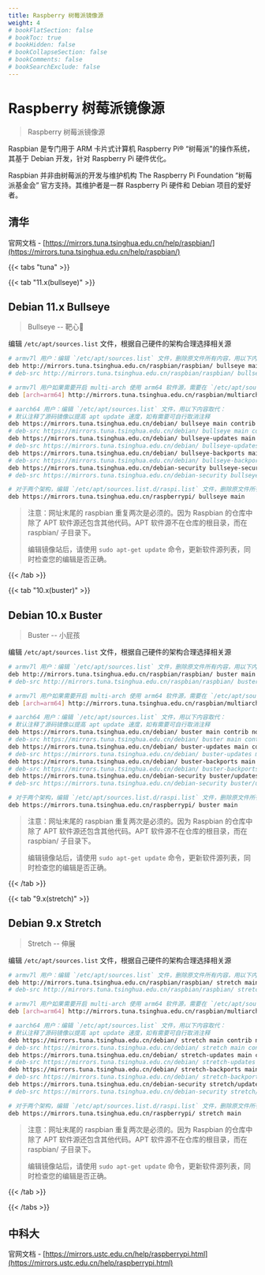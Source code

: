 ```yaml
---
title: Raspberry 树莓派镜像源
weight: 4
# bookFlatSection: false
# bookToc: true
# bookHidden: false
# bookCollapseSection: false
# bookComments: false
# bookSearchExclude: false
---
```


# Raspberry 树莓派镜像源

> Raspberry 树莓派镜像源

Raspbian 是专门用于 ARM 卡片式计算机 Raspberry Pi® “树莓派”的操作系统， 其基于 Debian 开发，针对 Raspberry Pi 硬件优化。

Raspbian 并非由树莓派的开发与维护机构 The Raspberry Pi Foundation “树莓派基金会” 官方支持。其维护者是一群 Raspberry Pi 硬件和 Debian 项目的爱好者。

## 清华

官网文档 - [https://mirrors.tuna.tsinghua.edu.cn/help/raspbian/](https://mirrors.tuna.tsinghua.edu.cn/help/raspbian/)

{{< tabs "tuna" >}}

{{< tab "11.x(bullseye)" >}}
## Debian 11.x Bullseye
> Bullseye -- 靶心🎯

编辑 `/etc/apt/sources.list` 文件，根据自己硬件的架构合理选择相关源

```bash
# armv7l 用户：编辑 `/etc/apt/sources.list` 文件，删除原文件所有内容，用以下内容取代
deb http://mirrors.tuna.tsinghua.edu.cn/raspbian/raspbian/ bullseye main non-free contrib rpi
# deb-src http://mirrors.tuna.tsinghua.edu.cn/raspbian/raspbian/ bullseye main non-free contrib rpi

# armv7l 用户如果需要开启 multi-arch 使用 arm64 软件源，需要在 `/etc/apt/sources.list` 中加上
deb [arch=arm64] http://mirrors.tuna.tsinghua.edu.cn/raspbian/multiarch/ bullseye main

# aarch64 用户：编辑 `/etc/apt/sources.list` 文件，用以下内容取代：
# 默认注释了源码镜像以提高 apt update 速度，如有需要可自行取消注释
deb https://mirrors.tuna.tsinghua.edu.cn/debian/ bullseye main contrib non-free
# deb-src https://mirrors.tuna.tsinghua.edu.cn/debian/ bullseye main contrib non-free
deb https://mirrors.tuna.tsinghua.edu.cn/debian/ bullseye-updates main contrib non-free
# deb-src https://mirrors.tuna.tsinghua.edu.cn/debian/ bullseye-updates main contrib non-free
deb https://mirrors.tuna.tsinghua.edu.cn/debian/ bullseye-backports main contrib non-free
# deb-src https://mirrors.tuna.tsinghua.edu.cn/debian/ bullseye-backports main contrib non-free
deb https://mirrors.tuna.tsinghua.edu.cn/debian-security bullseye-security main contrib non-free
# deb-src https://mirrors.tuna.tsinghua.edu.cn/debian-security bullseye-security main contrib non-free

# 对于两个架构，编辑 `/etc/apt/sources.list.d/raspi.list` 文件，删除原文件所有内容，用以下内容取代：
deb https://mirrors.tuna.tsinghua.edu.cn/raspberrypi/ bullseye main
```

> 注意：网址末尾的 raspbian 重复两次是必须的。因为 Raspbian 的仓库中除了 APT 软件源还包含其他代码。APT 软件源不在仓库的根目录，而在 raspbian/ 子目录下。
> 
> 编辑镜像站后，请使用 `sudo apt-get update` 命令，更新软件源列表，同时检查您的编辑是否正确。

{{< /tab >}}

{{< tab "10.x(buster)" >}}
## Debian 10.x Buster
> Buster -- 小屁孩

编辑 `/etc/apt/sources.list` 文件，根据自己硬件的架构合理选择相关源

```bash
# armv7l 用户：编辑 `/etc/apt/sources.list` 文件，删除原文件所有内容，用以下内容取代
deb http://mirrors.tuna.tsinghua.edu.cn/raspbian/raspbian/ buster main non-free contrib rpi
# deb-src http://mirrors.tuna.tsinghua.edu.cn/raspbian/raspbian/ buster main non-free contrib rpi

# armv7l 用户如果需要开启 multi-arch 使用 arm64 软件源，需要在 `/etc/apt/sources.list` 中加上
deb [arch=arm64] http://mirrors.tuna.tsinghua.edu.cn/raspbian/multiarch/ buster main

# aarch64 用户：编辑 `/etc/apt/sources.list` 文件，用以下内容取代：
# 默认注释了源码镜像以提高 apt update 速度，如有需要可自行取消注释
deb https://mirrors.tuna.tsinghua.edu.cn/debian/ buster main contrib non-free
# deb-src https://mirrors.tuna.tsinghua.edu.cn/debian/ buster main contrib non-free
deb https://mirrors.tuna.tsinghua.edu.cn/debian/ buster-updates main contrib non-free
# deb-src https://mirrors.tuna.tsinghua.edu.cn/debian/ buster-updates main contrib non-free
deb https://mirrors.tuna.tsinghua.edu.cn/debian/ buster-backports main contrib non-free
# deb-src https://mirrors.tuna.tsinghua.edu.cn/debian/ buster-backports main contrib non-free
deb https://mirrors.tuna.tsinghua.edu.cn/debian-security buster/updates main contrib non-free
# deb-src https://mirrors.tuna.tsinghua.edu.cn/debian-security buster/updates main contrib non-free

# 对于两个架构，编辑 `/etc/apt/sources.list.d/raspi.list` 文件，删除原文件所有内容，用以下内容取代：
deb https://mirrors.tuna.tsinghua.edu.cn/raspberrypi/ buster main
```

> 注意：网址末尾的 raspbian 重复两次是必须的。因为 Raspbian 的仓库中除了 APT 软件源还包含其他代码。APT 软件源不在仓库的根目录，而在 raspbian/ 子目录下。
> 
> 编辑镜像站后，请使用 `sudo apt-get update` 命令，更新软件源列表，同时检查您的编辑是否正确。

{{< /tab >}}

{{< tab "9.x(stretch)" >}}
## Debian 9.x Stretch
> Stretch -- 伸展

编辑 `/etc/apt/sources.list` 文件，根据自己硬件的架构合理选择相关源

```bash
# armv7l 用户：编辑 `/etc/apt/sources.list` 文件，删除原文件所有内容，用以下内容取代
deb http://mirrors.tuna.tsinghua.edu.cn/raspbian/raspbian/ stretch main non-free contrib rpi
# deb-src http://mirrors.tuna.tsinghua.edu.cn/raspbian/raspbian/ stretch main non-free contrib rpi

# armv7l 用户如果需要开启 multi-arch 使用 arm64 软件源，需要在 `/etc/apt/sources.list` 中加上
deb [arch=arm64] http://mirrors.tuna.tsinghua.edu.cn/raspbian/multiarch/ stretch main

# aarch64 用户：编辑 `/etc/apt/sources.list` 文件，用以下内容取代：
# 默认注释了源码镜像以提高 apt update 速度，如有需要可自行取消注释
deb https://mirrors.tuna.tsinghua.edu.cn/debian/ stretch main contrib non-free
# deb-src https://mirrors.tuna.tsinghua.edu.cn/debian/ stretch main contrib non-free
deb https://mirrors.tuna.tsinghua.edu.cn/debian/ stretch-updates main contrib non-free
# deb-src https://mirrors.tuna.tsinghua.edu.cn/debian/ stretch-updates main contrib non-free
deb https://mirrors.tuna.tsinghua.edu.cn/debian/ stretch-backports main contrib non-free
# deb-src https://mirrors.tuna.tsinghua.edu.cn/debian/ stretch-backports main contrib non-free
deb https://mirrors.tuna.tsinghua.edu.cn/debian-security stretch/updates main contrib non-free
# deb-src https://mirrors.tuna.tsinghua.edu.cn/debian-security stretch/updates main contrib non-free

# 对于两个架构，编辑 `/etc/apt/sources.list.d/raspi.list` 文件，删除原文件所有内容，用以下内容取代：
deb https://mirrors.tuna.tsinghua.edu.cn/raspberrypi/ stretch main
```

> 注意：网址末尾的 raspbian 重复两次是必须的。因为 Raspbian 的仓库中除了 APT 软件源还包含其他代码。APT 软件源不在仓库的根目录，而在 raspbian/ 子目录下。
> 
> 编辑镜像站后，请使用 `sudo apt-get update` 命令，更新软件源列表，同时检查您的编辑是否正确。

{{< /tab >}}

{{< /tabs >}}

## 中科大

官网文档 - [https://mirrors.ustc.edu.cn/help/raspberrypi.html](https://mirrors.ustc.edu.cn/help/raspberrypi.html)
